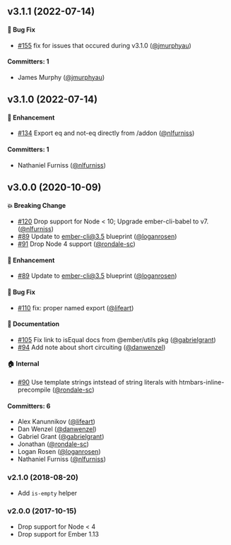 ## v3.1.1 (2022-07-14)

#### :bug: Bug Fix
* [#155](https://github.com/jmurphyau/ember-truth-helpers/pull/155) fix for issues that occured during v3.1.0 ([@jmurphyau](https://github.com/jmurphyau))

#### Committers: 1
- James Murphy ([@jmurphyau](https://github.com/jmurphyau))


## v3.1.0 (2022-07-14)

#### :rocket: Enhancement
* [#134](https://github.com/jmurphyau/ember-truth-helpers/pull/134) Export eq and not-eq directly from /addon ([@nlfurniss](https://github.com/nlfurniss))

#### Committers: 1
- Nathaniel Furniss ([@nlfurniss](https://github.com/nlfurniss))


## v3.0.0 (2020-10-09)

#### :boom: Breaking Change
* [#120](https://github.com/jmurphyau/ember-truth-helpers/pull/120) Drop support for Node < 10; Upgrade ember-cli-babel to v7. ([@nlfurniss](https://github.com/nlfurniss))
* [#89](https://github.com/jmurphyau/ember-truth-helpers/pull/89) Update to ember-cli@3.5 blueprint ([@loganrosen](https://github.com/loganrosen))
* [#91](https://github.com/jmurphyau/ember-truth-helpers/pull/91) Drop Node 4 support ([@rondale-sc](https://github.com/rondale-sc))

#### :rocket: Enhancement
* [#89](https://github.com/jmurphyau/ember-truth-helpers/pull/89) Update to ember-cli@3.5 blueprint ([@loganrosen](https://github.com/loganrosen))

#### :bug: Bug Fix
* [#110](https://github.com/jmurphyau/ember-truth-helpers/pull/110) fix: proper named export ([@lifeart](https://github.com/lifeart))

#### :memo: Documentation
* [#105](https://github.com/jmurphyau/ember-truth-helpers/pull/105) Fix link to isEqual docs from @ember/utils pkg ([@gabrielgrant](https://github.com/gabrielgrant))
* [#94](https://github.com/jmurphyau/ember-truth-helpers/pull/94) Add note about short circuiting ([@danwenzel](https://github.com/danwenzel))

#### :house: Internal
* [#90](https://github.com/jmurphyau/ember-truth-helpers/pull/90) Use template strings intstead of string literals with htmbars-inline-precompile ([@rondale-sc](https://github.com/rondale-sc))

#### Committers: 6
- Alex Kanunnikov ([@lifeart](https://github.com/lifeart))
- Dan Wenzel ([@danwenzel](https://github.com/danwenzel))
- Gabriel Grant ([@gabrielgrant](https://github.com/gabrielgrant))
- Jonathan ([@rondale-sc](https://github.com/rondale-sc))
- Logan Rosen ([@loganrosen](https://github.com/loganrosen))
- Nathaniel Furniss ([@nlfurniss](https://github.com/nlfurniss))


### v2.1.0 (2018-08-20)
- Add `is-empty` helper

### v2.0.0 (2017-10-15)
- Drop support for Node < 4
- Drop support for Ember 1.13
